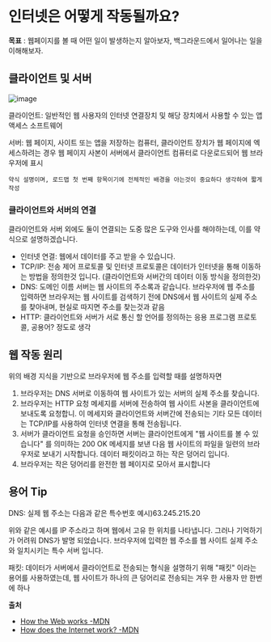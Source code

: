 # 인터넷은 어떻게 작동될까요?

**목표** : 웹페이지를 볼 때 어떤 일이 발생하는지 알아보자, 백그라운드에서 일어나는 일을 이해해보자.



## 클라이언트 및 서버

![image](https://user-images.githubusercontent.com/68668924/105484540-d62a4b80-5cee-11eb-8634-1dbb8e76cd72.png)




클라이언트: 일반적인 웹 사용자의 인터넷 연결장치 및 해당 장치에서 사용할 수 있는 앱 액세스 소프트웨어

서버: 웹 페이지, 사이트 또는 앱을 저장하는 컴퓨터, 클라이언트 장치가 웹 페이지에 엑세스하려는 경우 웹 페이지 사본이 서버에서 클라이언트 컴퓨터로 다운로드되어 웹 브라우저에 표시

```약식 설명이며, 로드맵 첫 번째 항목이기에 전체적인 배경을 아는것이 중요하다 생각하여 짧게 작성```



### 클라이언트와 서버의 연결

클라이언트와 서버 외에도 둘이 연결되는 도중 많은 도구와 인사를 해야하는데, 이를 약식으로 설명하겠습니다.



- 인터넷 연결: 웹에서 데이터를 주고 받을 수 있습니다. 
- TCP/IP: 전송 제어 프로토콜 및 인터넷 프로토콜은 데이터가 인터넷을 통해 이동하는 방법을 정의한것 입니다.   (클라이언트와 서버간의 데이터 이동 방식을 정의한것)
- DNS: 도메인 이름 서버는 웹 사이트의 주소록과 같습니다. 브라우저에 웹 주소를 입력하면 브라우저는 웹 사이트를 검색하기 전에 DNS에서 웹 사이트의 실제 주소를 찾아내며, 현실로 따지면 주소를 찾는것과 같음
- HTTP: 클라이언트와 서버가 서로 통신 할 언어를 정의하는 응용 프로그램 프로토콜,  공용어? 정도로 생각



## 웹 작동 원리

위의 배경 지식을 기반으로 브라우저에 웹 주소를 입력할 때를 설명하자면

1. 브라우저는 DNS 서버로 이동하여 웹 사이트가 있는 서버의 실제 주소를 찾습니다. 
2. 브라우저는 HTTP 요청 메세지를 서버에 전송하여 웹 사이트 사본을 클라이언트에 보내도록 요청합니. 이 메세지와 클라이언트와 서버간에 전송되는 기타 모든 데이터는 TCP/IP를 사용하여 인터넷 연결을 통해 전송됩니다.
3. 서버가 클라이언트 요청을 승인하면 서버는 클라이언트에게 "웹 사이트를 볼 수 있습니다" 를 의미하는 200 OK 메세지를 보낸 다음 웹 사이트의 파일을 일련의 브라우저로 보내기 시작합니다. 데이터 패킷이라고 하는 작은 덩어리 입니다.
4. 브라우저는 작은 덩어리를 완전한 웹 페이지로 모아서 표시합니다



## 용어 Tip

DNS: 실제 웹 주소는 다음과 같은 특수번호 예시)63.245.215.20 

위와 같은 예시를 IP 주소라고 하며 웹에서 고유 한 위치를 나타냅니다. 그러나 기억하기가 어려워 DNS가 발명 되었습니다. 브라우저에 입력한 웹 주소를 웹 사이트 실제 주소와 일치시키는 특수 서버 입니다.



패킷: 데이터가 서버에서 클라이언트로 전송되는 형식을 설명하기 위해 "패킷" 이라는 용어를 사용하였는데, 웹 사이트가 하나의 큰 덩어리로 전송되는 겨우 한 사용자 만 한번에 하나

**출처**

- [How the Web works -MDN](https://developer.mozilla.org/en-US/docs/Learn/Getting_started_with_the_web/How_the_Web_works#dns_explained)
- [How does the Internet work? -MDN](https://developer.mozilla.org/en-US/docs/Learn/Common_questions/How_does_the_Internet_work)



